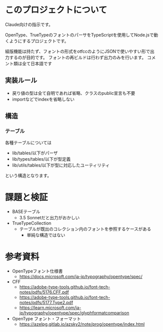 # このプロジェクトについて

Claude向けの指示です。

OpenType、TrueTypeのフォントのパーサをTypeScriptを使用してNode.jsで動くようにするプロジェクトです。

組版機能は持たず、フォントの形式をotfccのようにJSONで使いやすい形で出力するのが目的です。
フォントの再ビルドは行わず出力のみを行います。 コメント類は全て日本語です

## 実装ルール

- 戻り値の型は全て自明であれば省略、クラスのpublic宣言も不要
- importなどでindexを省略しない

## 構造

### テーブル

各種テーブルについては

- lib/tables/以下がパーザ
- lib/types/tables/以下が型定義
- lib/utils/tables/以下が型に対応したユーティリティ

という構造となります。

# 課題と検証

- BASEテーブル
	- 3.5 Sonnetだと出力がおかしい
- TrueTypeCollection
	- テーブルが既出のコレクション内のフォントを参照するケースがある
		- 単純な構造ではない

# 参考資料

- OpenTypeフォント仕様書
  - https://docs.microsoft.com/ja-jp/typography/opentype/spec/
- CFF
	- https://adobe-type-tools.github.io/font-tech-notes/pdfs/5176.CFF.pdf
	- https://adobe-type-tools.github.io/font-tech-notes/pdfs/5177.Type2.pdf
	- https://learn.microsoft.com/ja-jp/typography/opentype/spec/glyphformatcomparison
- OpenType フォント・フォーマット
	- https://azelpg.gitlab.io/azsky2/note/prog/opentype/index.html
